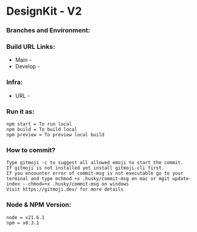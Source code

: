 # DesignKit - V2

### Branches and Environment:

### Build URL Links:

- Main - []()
- Develop - []()

### Infra:

- URL - []()

### Run it as:

```
npm start = To run local
npm build = To build local
npm preview = To preview local build
```

### How to commit?

```
Type gitmoji -c to suggest all allowed emoji to start the commit.
If gitmoji is not installed yet install gitmoji-cli first.
If you encounter error of commit-msg is not executable go to your terminal and type mchmod +x .husky/commit-msg on mac or mgit update-index --chmod=+x .husky/commit-msg on windows
Visit https://gitmoji.dev/ for more details
```

### Node & NPM Version:

```
node = v21.6.1
npm = v8.3.1
```
